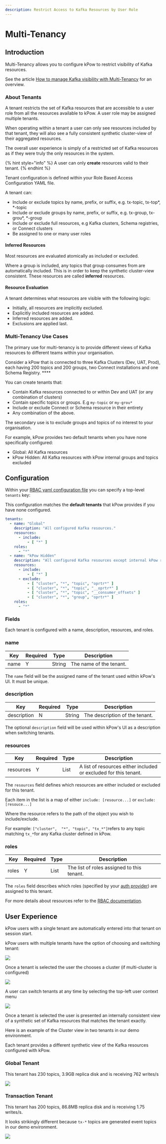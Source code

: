 ```yaml
---
description: Restrict Access to Kafka Resources by User Role
---
```


# Multi-Tenancy

## Introduction

Multi-Tenancy allows you to configure kPow to restrict visibility of Kafka resources.

See the article [How to manage Kafka visibility with Multi-Tenancy](https://kpow.io/how-to/manage-kafka-visibility-with-multi-tenancy/) for an overview.

### **About Tenants**

A tenant restricts the set of Kafka resources that are accessible to a user role from all the resources available to kPow. A user role may be assigned multiple tenants.

When operating within a tenant a user can only see resources included by that tenant, they will also see a fully consistent synthetic cluster-view of their aggregated resources.

The overall user experience is simply of a restricted set of Kafka resources as if they were truly the only resources in the system.

{% hint style="info" %}
A user can only **create** resources valid to their tenant.
{% endhint %}

Tenant configuration is defined within your Role Based Access Configuration YAML file.

A tenant can:

* Include or exclude topics by name, prefix, or suffix, e.g. tx-topic, tx-top\*, \*-topic
* Include or exclude groups by name, prefix, or suffix, e.g. tx-group, tx-grou\*, \*-group
* Include or exclude full resources, e.g Kafka clusters, Schema registries, or Connect clusters
* Be assigned to one or many user roles

#### Inferred Resources

Most resources are evaluated atomically as included or excluded.

Where a group is included, any topics that group consumes from are automatically included. This is in order to keep the synthetic cluster-view consistent. These resources are called **inferred** resources.

#### Resource Evaluation

A tenant determines what resources are visible with the following logic:

* Initially, all resources are implicitly excluded.
* Explicitly included resources are added.
* Inferred resources are added.
* Exclusions are applied last.

### Multi-Tenancy Use Cases

The primary use for multi-tenancy is to provide different views of Kafka resources to different teams within your organisation.

Consider a kPow that is connected to three Kafka Clusters (Dev, UAT, Prod), each having 200 topics and 200 groups, two Connect installations and one Schema Registry. ****&#x20;

You can create tenants that:

* Contain Kafka resources connected to or within Dev and UAT (or any combination of clusters)
* Contain specific topics or groups. E.g `my-topic` or `my-grou*`
* Include or exclude Connect or Schema resource in their entirety
* Any combination of the above.

The secondary use is to exclude groups and topics of no interest to your organisation.

For example, kPow provides two default tenants when you have none specifically configured:&#x20;

* Global: All Kafka resources
* kPow Hidden: All Kafka resources with kPow internal groups and topics excluded

## Configuration

Within your [RBAC yaml configuration file](role-based-access-control.md) you can specify a top-level `tenants` key:

This configuration matches the **default tenants** that kPow provides if you have none configured.

```yaml
tenants:
  - name: "Global"
    description: "All configured Kafka resources."
    resources:
      - include:
          - [ "*" ]
    roles:
      - "*"
  - name: "kPow Hidden"
    description: "All configured Kafka resources except internal kPow resources and __consumer_offsets."
    resources:
      - include:
          - [ "*" ]    
      - exclude:
          - [ "cluster", "*", "topic", "oprtr*" ]
          - [ "cluster", "*", "topic", "__oprtr*" ]
          - [ "cluster", "*", "topic", "__consumer_offsets" ]
          - [ "cluster", "*", "group", "oprtr*" ]
    roles:
      - "*"
```

### Fields

Each tenant is configured with a name, description, resources, and roles.

### name

| Key  | Required | Type   | Description             |
| ---- | -------- | ------ | ----------------------- |
| name | Y        | String | The name of the tenant. |

The `name` field will be the assigned name of the tenant used within kPow's UI. It must be unique.

### description

| Key         | Required | Type   | Description                    |
| ----------- | -------- | ------ | ------------------------------ |
| description | N        | String | The description of the tenant. |

The optional `description` field will be used within kPow's UI as a description when switching tenants.&#x20;

### resources

| Key       | Required | Type | Description                                                      |
| --------- | -------- | ---- | ---------------------------------------------------------------- |
| resources | Y        | List | A list of resources either included or excluded for this tenant. |

The `resources` field defines which resources are either included or excluded for this tenant.

Each item in the list is a map of either `include: [resource...]` or `exclude: [resouce...]`&#x20;

Where the resource refers to the path of the object you wish to include/exclude.&#x20;

For example: `["cluster",  "*", "topic", "tx_*"]`refers to any topic matching `tx_*`for any Kafka cluster defined in kPow.

### roles

| Key   | Required | Type | Description                                |
| ----- | -------- | ---- | ------------------------------------------ |
| roles | Y        | List | The list of roles assigned to this tenant. |

The `roles` field describes which roles (specified by your [auth provider](../authentication/overview.md#kpow-and-user-authentication)) are assigned to this tenant.

For more details about resources refer to the [RBAC documentation](role-based-access-control.md#resources).&#x20;

## User Experience

kPow users with a single tenant are automatically entered into that tenant on session start.

kPow users with multiple tenants have the option of choosing and switching tenant:

![](../.gitbook/assets/kpow-select-tenant.png)

Once a tenant is selected the user the chooses a cluster (if multi-cluster is configured)

![](../.gitbook/assets/kpow-select-cluster.png)

A user can switch tenants at any time by selecting the top-left user context menu

![](<../.gitbook/assets/kpow-switch-tenant (1).png>)

Once a tenant is selected the user is presented an internally consistent view of a synthetic set of Kafka resources that matches the tenant exactly.

Here is an example of the Cluster view in two tenants in our demo environment.

Each tenant provides a different synthetic view of the Kafka resources configured with kPow.

### **Global Tenant**

This tenant has 230 topics, 3.9GB replica disk and is receiving 762 writes/s

![](../.gitbook/assets/kpow-demo-tenant-1.png)

### Transaction Tenant

This tenant has 200 topics, 86.8MB replica disk and is receiving 1.75 writes/s.

It looks strikingly different because `tx-*` topics are generated event topics in our demo environment.

![](../.gitbook/assets/kpow-demo-tenant-2.png)

